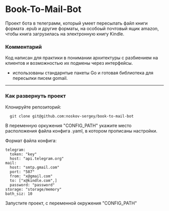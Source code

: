 # Book-To-Mail-Bot
Проект бота в телеграмм, который умеет пересылать файл книги формата .epub и другие форматы, на особоый почтовый ящик amazon, чтобы книга загрузилась на электронную книгу Kindle.

### Комментарий
Код написан для практики в понимании архитектуры с разбиением на клиентов и возможностью их подмены через интерфейсы.
* использованы стандарнтые пакеты Go и готовая библиотека для пересылки писем gomail.
____
### Как развернуть проект

Клонируйте репозиторий:

```
  git clone git@github.com:noskov-sergey/book-to-mail-bot
```

В переменную оркужения "CONFIG_PATH" укажите место расположения файла конфига .yaml, в котором прописаны настройки.

Формат файла конфига:
```
telegram:
  token: "key"
  host: "api.telegram.org"
mail:
  host: "smtp.gmail.com"
  port: "587"
  from: "x@gmail.com"
  to: ["x@kindle.com",]
  password: "password"
storage: "storage/memory"
bath_siz: 10
```

Запустите проект, c переменной окружения "CONFIG_PATH"
